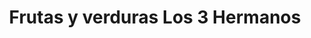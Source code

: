 ---
title: "Frutas y verduras Los 3 Hermanos"
url: /san-cristobal-de-las-casas-chiapas/frutas-y-verduras-los-3-hermanos/
shop: frutería
---